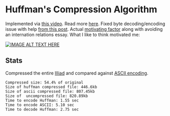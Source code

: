 # Huffman's Compression Algorithm

Implemented via [this video](https://www.youtube.com/watch?v=NjhJJYHpYsg). Read more [here](https://en.wikipedia.org/wiki/Huffman_coding). Fixed byte decoding/encoding issue with help [from this post](https://bhrigu.me/blog/2017/01/17/huffman-coding-python-implementation/
). Actual [motivating factor](https://arxiv.org/abs/2004.02872) along with avoiding an internation relations essay. What I like to think motivated me:

[![IMAGE ALT TEXT HERE](https://news.mlh.io/wp-content/uploads/2015/06/2.png)](https://www.youtube.com/watch?v=NH2lwGzBruM)

## Stats

Compressed the entire [Illiad](http://www.gutenberg.org/ebooks/6130) and compared against [ASCII encoding](http://www.asciitable.com/).

```
Compressed size: 54.4% of original                                                                                      
Size of huffman compressed file: 446.6kb                                                                                
Size of ascii compressed file: 807.45kb                                                                                 
Size of  uncompressed file: 820.89kb                                                                                    
Time to encode Huffman: 1.55 sec                                                                           
Time to encode ASCII: 5.10 sec                                                                           
Time to decode Huffman: 2.75 sec
```
